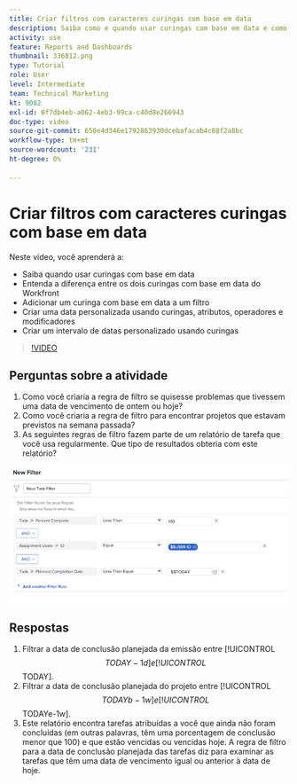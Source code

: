 ```yaml
---
title: Criar filtros com caracteres curingas com base em data
description: Saiba como e quando usar curingas com base em data e como criar um filtro com base na data atual.
activity: use
feature: Reports and Dashboards
thumbnail: 336812.png
type: Tutorial
role: User
level: Intermediate
team: Technical Marketing
kt: 9082
exl-id: 0f7db4eb-a062-4eb3-99ca-c40d8e266943
doc-type: video
source-git-commit: 650e4d346e1792863930dcebafacab4c88f2a8bc
workflow-type: tm+mt
source-wordcount: '231'
ht-degree: 0%

---
```


# Criar filtros com caracteres curingas com base em data

Neste vídeo, você aprenderá a:

* Saiba quando usar curingas com base em data
* Entenda a diferença entre os dois curingas com base em data do Workfront
* Adicionar um curinga com base em data a um filtro
* Criar uma data personalizada usando curingas, atributos, operadores e modificadores
* Criar um intervalo de datas personalizado usando curingas

>[!VIDEO](https://video.tv.adobe.com/v/336812/?quality=12&learn=on)

## Perguntas sobre a atividade

1. Como você criaria a regra de filtro se quisesse problemas que tivessem uma data de vencimento de ontem ou hoje?
1. Como você criaria a regra de filtro para encontrar projetos que estavam previstos na semana passada?
1. As seguintes regras de filtro fazem parte de um relatório de tarefa que você usa regularmente. Que tipo de resultados obteria com este relatório?

![Uma imagem da tela para criar um filtro de tarefa com um curinga baseado em data](assets/date-wildcard-answer-1.png)

## Respostas

1. Filtrar a data de conclusão planejada da emissão entre [!UICONTROL $$TODAY-1d] e [!UICONTROL $$TODAY].
1. Filtrar a data de conclusão planejada do projeto entre [!UICONTROL $$TODAYb-1w] e [!UICONTROL $$TODAYe-1w].
1. Este relatório encontra tarefas atribuídas a você que ainda não foram concluídas (em outras palavras, têm uma porcentagem de conclusão menor que 100) e que estão vencidas ou vencidas hoje. A regra de filtro para a data de conclusão planejada das tarefas diz para examinar as tarefas que têm uma data de vencimento igual ou anterior à data de hoje.
